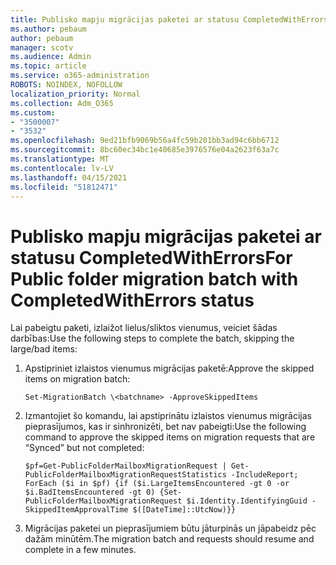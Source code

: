 ```yaml
---
title: Publisko mapju migrācijas paketei ar statusu CompletedWithErrors
ms.author: pebaum
author: pebaum
manager: scotv
ms.audience: Admin
ms.topic: article
ms.service: o365-administration
ROBOTS: NOINDEX, NOFOLLOW
localization_priority: Normal
ms.collection: Adm_O365
ms.custom:
- "3500007"
- "3532"
ms.openlocfilehash: 9ed21bfb9069b56a4fc59b201bb3ad94c6bb6712
ms.sourcegitcommit: 8bc60ec34bc1e40685e3976576e04a2623f63a7c
ms.translationtype: MT
ms.contentlocale: lv-LV
ms.lasthandoff: 04/15/2021
ms.locfileid: "51812471"
---
```

# <a name="for-public-folder-migration-batch-with-completedwitherrors-status"></a><span data-ttu-id="3c7b6-102">Publisko mapju migrācijas paketei ar statusu CompletedWithErrors</span><span class="sxs-lookup"><span data-stu-id="3c7b6-102">For Public folder migration batch with CompletedWithErrors status</span></span>

<span data-ttu-id="3c7b6-103">Lai pabeigtu paketi, izlaižot lielus/sliktos vienumus, veiciet šādas darbības:</span><span class="sxs-lookup"><span data-stu-id="3c7b6-103">Use the following steps to complete the batch, skipping the large/bad items:</span></span> 
1. <span data-ttu-id="3c7b6-104">Apstipriniet izlaistos vienumus migrācijas paketē:</span><span class="sxs-lookup"><span data-stu-id="3c7b6-104">Approve the skipped items on migration batch:</span></span>

    `Set-MigrationBatch \<batchname> -ApproveSkippedItems` 
2. <span data-ttu-id="3c7b6-105">Izmantojiet šo komandu, lai apstiprinātu izlaistos vienumus migrācijas pieprasījumos, kas ir sinhronizēti, bet nav pabeigti:</span><span class="sxs-lookup"><span data-stu-id="3c7b6-105">Use the following command to approve the skipped items on migration requests that are “Synced” but not completed:</span></span>

    `$pf=Get-PublicFolderMailboxMigrationRequest | Get-PublicFolderMailboxMigrationRequestStatistics -IncludeReport; ForEach ($i in $pf) {if ($i.LargeItemsEncountered -gt 0 -or $i.BadItemsEncountered -gt 0) {Set-PublicFolderMailboxMigrationRequest $i.Identity.IdentifyingGuid -SkippedItemApprovalTime $([DateTime]::UtcNow)}}`
3. <span data-ttu-id="3c7b6-106">Migrācijas paketei un pieprasījumiem būtu jāturpinās un jāpabeidz pēc dažām minūtēm.</span><span class="sxs-lookup"><span data-stu-id="3c7b6-106">The migration batch and requests should resume and complete in a few minutes.</span></span>

